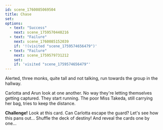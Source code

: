 ```yaml
---
id: scene_1760085069504
title: Chase
set:
options:
  - text: "Success"
    next: scene_1759570448216
  - text: "Failure"
    next: scene_1760085152039
    if: '!(visited "scene_1759574656479")'
  - text: "Failure"
    next: scene_1759579731212
    set:
    if: 'visited "scene_1759574656479"'
---
```


Alerted, three monks, quite tall and not talking, run towards the group in the hallway.

Carlotta and Arun look at one another. No way they're letting themselves getting captured. They start running. The poor Miss Takeda, still carrying her bag, tries to keep the distance.

**Challenge!**
Look at this card. Can Carlotta escape the guard? Let's see how this pans out... Shuffle the deck of destiny! And reveal the cards one by one...
